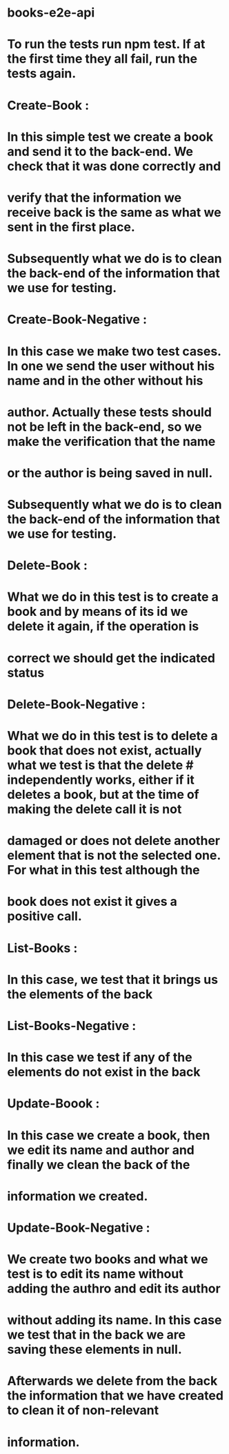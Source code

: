 # books-e2e-api
# To run the tests run npm test. If at the first time they all fail, run the tests again.
#
# Create-Book :
# In this simple test we create a book and send it to the back-end. We check that it was done correctly and 
# verify that the information we receive back is the same as what we sent in the first place.
# Subsequently what we do is to clean the back-end of the information that we use for testing.
#
# Create-Book-Negative :
# In this case we make two test cases. In one we send the user without his name and in the other without his  
# author. Actually these tests should not be left in the back-end, so we make the verification that the name 
# or the author is being saved in null. 
# Subsequently what we do is to clean the back-end of the information that we use for testing.
#
# Delete-Book :
# What we do in this test is to create a book and by means of its id we delete it again, if the operation is 
# correct we should get the indicated status
#
# Delete-Book-Negative :
# What we do in this test is to delete a book that does not exist, actually what we test is that the delete  # independently works, either if it deletes a book, but at the time of making the delete call it is not 
# damaged or does not delete another element that is not the selected one. For what in this test although the 
# book does not exist it gives a positive call.
#
# List-Books :
# In this case, we test that it brings us the elements of the back
#
# List-Books-Negative :
# In this case we test if any of the elements do not exist in the back
#
# Update-Boook :
# In this case we create a book, then we edit its name and author and finally we clean the back of the 
# information we created.
#
# Update-Book-Negative :
# We create two books and what we test is to edit its name without adding the authro and edit its author 
# without adding its name. In this case we test that in the back we are saving these elements in null. 
# Afterwards we delete from the back the information that we have created to clean it of non-relevant 
# information.
#